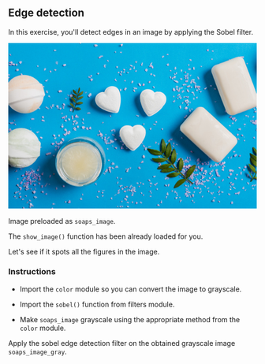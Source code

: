 ## Edge detection

In this exercise, you'll detect edges in an image by applying the Sobel filter.

![Soap pills of heart and rectangle shapes in blue background](i/1.jpg)

Image preloaded as `soaps_image`.

The `show_image()` function has been already loaded for you.

Let's see if it spots all the figures in the image.

### Instructions

- Import the `color` module so you can convert the image to grayscale.

- Import the `sobel()` function from filters module.

- Make `soaps_image` grayscale using the appropriate method from the `color` module.

Apply the sobel edge detection filter on the obtained grayscale image `soaps_image_gray`.
